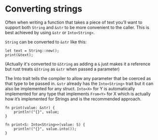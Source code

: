 # Converting strings

Often when writing a function that takes a piece of text you’ll want to support both `String` and `&str` to be more convenient to the caller. This is best achieved by using `&str` or `Into<String>`. 

`String` can be converted to `&str` like this:
```rust,ignore,does_not_compile
let text = String::new();
print(&text);
``` 
(Actually it's converted to `&String` as adding a `&` just makes it a reference but rust treats `&String` as `&str` when passed a parameter)

The Into trait tells the compiler to allow any parameter that be coerced as that type to be passed in. `&str` already has the `Into<String>` trait but it can also be implemented for any struct. `Into<X>` for Y is automatically implemented for any type that implements `From<Y>` for X which is actually how it’s implemented for Strings and is the recommended approach. 

```rust,ignore,does_not_compile
fn print(value: &str) { 
	println!("{}", value;
}

fn print<S: Into<String>>(value: S) { 
	println!("{}", value.into());
}
```
